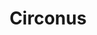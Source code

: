 ---
blog: https://circonus.com/blog
git: https://github.com/circonus-labs
googleplus: https://plus.google.com/u/1/108835476495836385862
linkedin: http://linkedin.com/company/circonus
logohandle: circonus
sort: circonus
title: Circonus
twitter: https://x.com/circonus
website: https://www.circonus.com/
youtube: https://youtube.com/user/circonus
---
